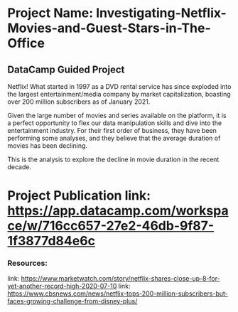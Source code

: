 # Project Name: Investigating-Netflix-Movies-and-Guest-Stars-in-The-Office
## DataCamp Guided Project 

Netflix! What started in 1997 as a DVD rental service has since exploded into the largest entertainment/media company by market capitalization, boasting over 200 million subscribers as of January 2021.

Given the large number of movies and series available on the platform, it is a perfect opportunity to flex our data manipulation skills and dive into the entertainment industry.
For their first order of business, they have been performing some analyses, and they believe that the average duration of movies has been declining.

This is the analysis to explore the decline in movie duration in the recent decade.

# Project Publication link: https://app.datacamp.com/workspace/w/716cc657-27e2-46db-9f87-1f3877d84e6c

### Resources:
link: https://www.marketwatch.com/story/netflix-shares-close-up-8-for-yet-another-record-high-2020-07-10
link: https://www.cbsnews.com/news/netflix-tops-200-million-subscribers-but-faces-growing-challenge-from-disney-plus/
